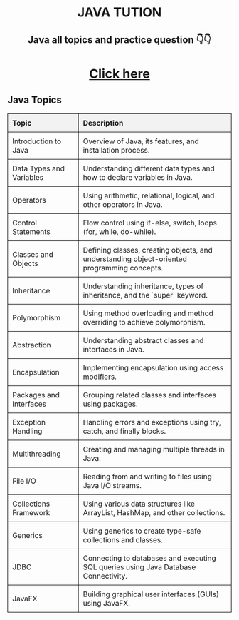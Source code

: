 <center><h1>JAVA TUTION</h1></center>

<center><h2>Java all topics and practice question 👇👇</h2></center>
<center><h1><a href="https://github.com/adak99/JAVA-PROGRAMMING">Click here</a></h1></center>

<h2>Java Topics</h2>
    <table style="width: 100%; border-collapse: collapse">
      <tr>
        <th
          style="
            border: 1px solid black;
            padding: 10px;
            text-align: left;
            background-color: #f2f2f2;
          "
        >
          Topic
        </th>
        <th
          style="
            border: 1px solid black;
            padding: 10px;
            text-align: left;
            background-color: #f2f2f2;
          "
        >
          Description
        </th>
      </tr>
      <tr>
        <td style="border: 1px solid black; padding: 10px; text-align: left">
          Introduction to Java
        </td>
        <td style="border: 1px solid black; padding: 10px; text-align: left">
          Overview of Java, its features, and installation process.
        </td>
      </tr>
      <tr>
        <td style="border: 1px solid black; padding: 10px; text-align: left">
          Data Types and Variables
        </td>
        <td style="border: 1px solid black; padding: 10px; text-align: left">
          Understanding different data types and how to declare variables in
          Java.
        </td>
      </tr>
      <tr>
        <td style="border: 1px solid black; padding: 10px; text-align: left">
          Operators
        </td>
        <td style="border: 1px solid black; padding: 10px; text-align: left">
          Using arithmetic, relational, logical, and other operators in Java.
        </td>
      </tr>
      <tr>
        <td style="border: 1px solid black; padding: 10px; text-align: left">
          Control Statements
        </td>
        <td style="border: 1px solid black; padding: 10px; text-align: left">
          Flow control using if-else, switch, loops (for, while, do-while).
        </td>
      </tr>
      <tr>
        <td style="border: 1px solid black; padding: 10px; text-align: left">
          Classes and Objects
        </td>
        <td style="border: 1px solid black; padding: 10px; text-align: left">
          Defining classes, creating objects, and understanding object-oriented
          programming concepts.
        </td>
      </tr>
      <tr>
        <td style="border: 1px solid black; padding: 10px; text-align: left">
          Inheritance
        </td>
        <td style="border: 1px solid black; padding: 10px; text-align: left">
          Understanding inheritance, types of inheritance, and the `super`
          keyword.
        </td>
      </tr>
      <tr>
        <td style="border: 1px solid black; padding: 10px; text-align: left">
          Polymorphism
        </td>
        <td style="border: 1px solid black; padding: 10px; text-align: left">
          Using method overloading and method overriding to achieve
          polymorphism.
        </td>
      </tr>
      <tr>
        <td style="border: 1px solid black; padding: 10px; text-align: left">
          Abstraction
        </td>
        <td style="border: 1px solid black; padding: 10px; text-align: left">
          Understanding abstract classes and interfaces in Java.
        </td>
      </tr>
      <tr>
        <td style="border: 1px solid black; padding: 10px; text-align: left">
          Encapsulation
        </td>
        <td style="border: 1px solid black; padding: 10px; text-align: left">
          Implementing encapsulation using access modifiers.
        </td>
      </tr>
      <tr>
        <td style="border: 1px solid black; padding: 10px; text-align: left">
          Packages and Interfaces
        </td>
        <td style="border: 1px solid black; padding: 10px; text-align: left">
          Grouping related classes and interfaces using packages.
        </td>
      </tr>
      <tr>
        <td style="border: 1px solid black; padding: 10px; text-align: left">
          Exception Handling
        </td>
        <td style="border: 1px solid black; padding: 10px; text-align: left">
          Handling errors and exceptions using try, catch, and finally blocks.
        </td>
      </tr>
      <tr>
        <td style="border: 1px solid black; padding: 10px; text-align: left">
          Multithreading
        </td>
        <td style="border: 1px solid black; padding: 10px; text-align: left">
          Creating and managing multiple threads in Java.
        </td>
      </tr>
      <tr>
        <td style="border: 1px solid black; padding: 10px; text-align: left">
          File I/O
        </td>
        <td style="border: 1px solid black; padding: 10px; text-align: left">
          Reading from and writing to files using Java I/O streams.
        </td>
      </tr>
      <tr>
        <td style="border: 1px solid black; padding: 10px; text-align: left">
          Collections Framework
        </td>
        <td style="border: 1px solid black; padding: 10px; text-align: left">
          Using various data structures like ArrayList, HashMap, and other
          collections.
        </td>
      </tr>
      <tr>
        <td style="border: 1px solid black; padding: 10px; text-align: left">
          Generics
        </td>
        <td style="border: 1px solid black; padding: 10px; text-align: left">
          Using generics to create type-safe collections and classes.
        </td>
      </tr>
      <tr>
        <td style="border: 1px solid black; padding: 10px; text-align: left">
          JDBC
        </td>
        <td style="border: 1px solid black; padding: 10px; text-align: left">
          Connecting to databases and executing SQL queries using Java Database
          Connectivity.
        </td>
      </tr>
      <tr>
        <td style="border: 1px solid black; padding: 10px; text-align: left">
          JavaFX
        </td>
        <td style="border: 1px solid black; padding: 10px; text-align: left">
          Building graphical user interfaces (GUIs) using JavaFX.
        </td>
      </tr>
    </table>
